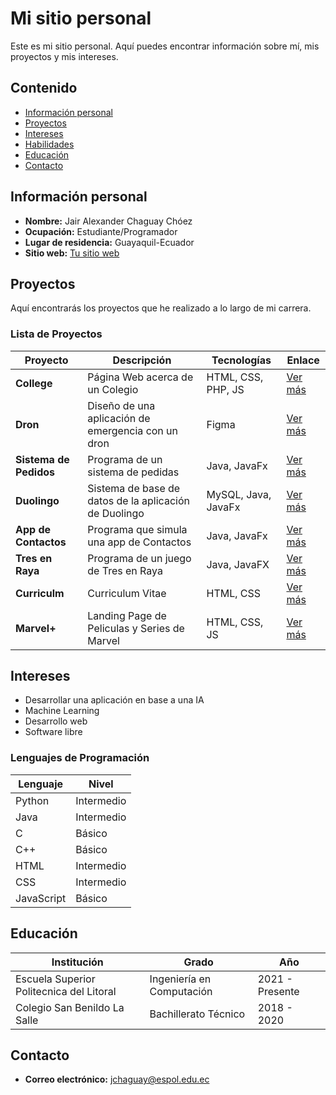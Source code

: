 # Mi sitio personal
Este es mi sitio personal. Aquí puedes encontrar información sobre mí, mis
proyectos y mis intereses.
## Contenido
* [Información personal](#información-personal)
* [Proyectos](#proyectos)
* [Intereses](#intereses)
* [Habilidades](#habilidades)
* [Educación](#educación)
* [Contacto](#contacto)
## Información personal
* **Nombre:** Jair Alexander Chaguay Chóez
* **Ocupación:** Estudiante/Programador
* **Lugar de residencia:** Guayaquil-Ecuador
* **Sitio web:** [Tu sitio web](https://jair-chaguay.github.io/curriculum/)
## Proyectos
Aquí encontrarás los proyectos que he realizado a lo largo de mi carrera.
### Lista de Proyectos

| Proyecto          | Descripción                                                    | Tecnologías           | Enlace                           |
|-------------------|----------------------------------------------------------------|-----------------------|----------------------------------|
| **College**       | Página Web acerca de un Colegio                                | HTML, CSS, PHP, JS    | [Ver más](https://colegiofiscalsimonbolivar-simulators.netlify.app/) |
| **Dron**          | Diseño de una aplicación de emergencia con un dron             | Figma                 | [Ver más](https://www.figma.com/proto/453F1IG0e1xKUBE0k8g5DY/Dron?node-id=7-8&scaling=scale-down&page-id=0%3A1&starting-point-node-id=19%3A2) |
| **Sistema de Pedidos**    |Programa de un sistema de pedidas                              | Java, JavaFx | [Ver más](https://github.com/jair-chaguay/Sistema_de_Pedidos) |
| **Duolingo**    | Sistema de base de datos de la aplicación de Duolingo                             | MySQL, Java, JavaFx        | [Ver más](https://github.com/jair-chaguay/Simulacion_Bd_Duolingo) |
| **App de Contactos**    | Programa que simula una app de Contactos                               | Java, JavaFx    | [Ver más](https://github.com/Niariasve/AppContactos) |
| **Tres en Raya**    | Programa de un juego de Tres en Raya                            | Java, JavaFX  | [Ver más]([https://github.com/tu-usuario/proyecto3](https://github.com/jair-chaguay/AppTicTacToe)) |
| **Curriculm**    | Curriculum Vitae                              | HTML, CSS      | [Ver más](https://jair-chaguay.github.io/curriculum/) |
| **Marvel+**    | Landing Page de Peliculas y Series de Marvel                              | HTML, CSS, JS    | [Ver más](https://jair-chaguay.github.io/landing_Page/)|

## Intereses
- Desarrollar una aplicación en base a una IA
- Machine Learning
- Desarrollo web
- Software libre
### Lenguajes de Programación

| Lenguaje          | Nivel        |
|-------------------|--------------|
| Python            | Intermedio     |
| Java              | Intermedio   |
| C              | Básico       |
| C++               | Básico       |
| HTML       | Intermedio     |
| CSS              | Intermedio       |
| JavaScript        | Básico     |

## Educación

| Institución                     | Grado                | Año            |
|---------------------------------|----------------------|----------------|
| Escuela Superior Politecnica del Litoral              | Ingeniería en Computación| 2021 - Presente |
| Colegio San Benildo La Salle                     | Bachillerato Técnico | 2018 - 2020    |


## Contacto
- **Correo electrónico:** [jchaguay@espol.edu.ec](mailto:jchaguay@espol.edu.ec)
